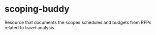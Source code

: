 # scoping-buddy
Resource that documents the scopes schedules and budgets from RFPs related to travel analysis.
